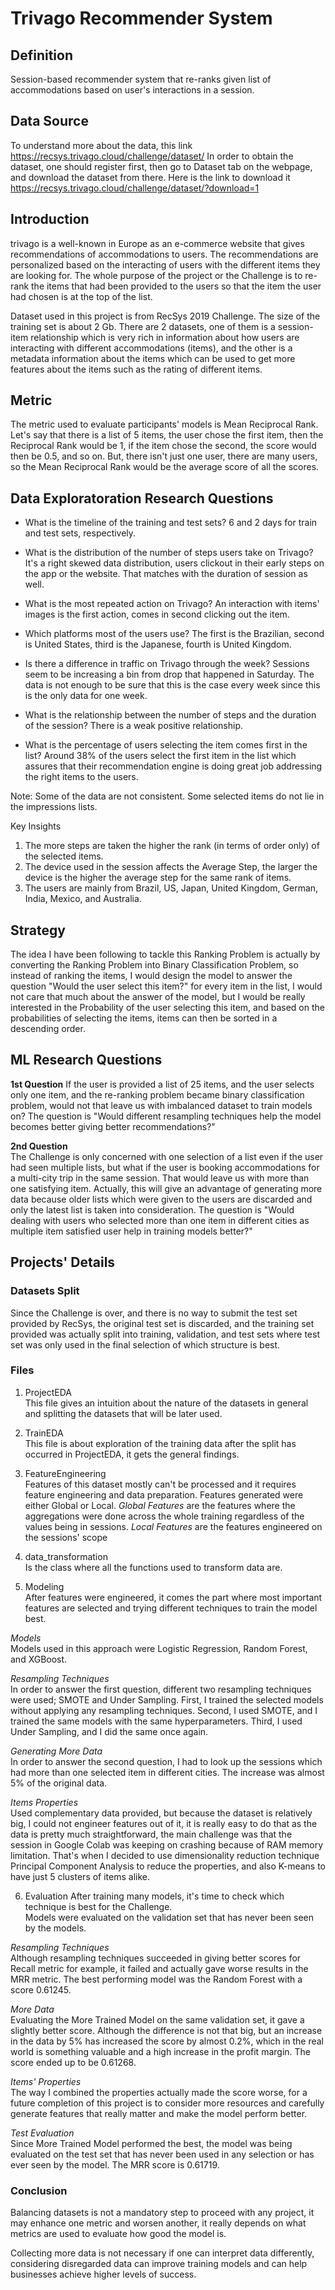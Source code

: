 # Trivago Recommender System
## Definition
Session-based recommender system that re-ranks given list of accommodations based on user's interactions in a session.

## Data Source
To understand more about the data, this link https://recsys.trivago.cloud/challenge/dataset/
In order to obtain the dataset, one should register first, then go to Dataset tab on the webpage, and download the dataset from there.
Here is the link to download it https://recsys.trivago.cloud/challenge/dataset/?download=1

## Introduction
trivago is a well-known in Europe as an e-commerce website that gives recommendations of accommodations to users. The recommendations are personalized based on the interacting of users with the different items they are looking for. The whole purpose of the project or the Challenge is to re-rank the items that had been provided to the users so that the item the user had chosen is at the top of the list.

Dataset used in this project is from RecSys 2019 Challenge. The size of the training set is about 2 Gb. There are 2 datasets, one of them is a session-item relationship which is very rich in information about how users are interacting with different accommodations (items), and the other is a metadata information about the items which can be used to get more features about the items such as the rating of different items.

## Metric
The metric used to evaluate participants' models is Mean Reciprocal Rank.
Let's say that there is a list of 5 items, the user chose the first item, then the Reciprocal Rank would be 1, if the item chose the second, the score would then be 0.5, and so on. But, there isn't just one user, there are many users, so the Mean Reciprocal Rank would be the average score of all the scores.

## Data Exploratoration Research Questions
- What is the timeline of the training and test sets?
6 and 2 days for train and test sets, respectively.

- What is the distribution of the number of steps users take on Trivago?
It's a right skewed data distribution, users clickout in their early steps on the app or the website. That matches with the duration of session as well.

- What is the most repeated action on Trivago?
An interaction with items' images is the first action, comes in second clicking out the item.

- Which platforms most of the users use?
The first is the Brazilian, second is United States, third is the Japanese, fourth is United Kingdom.

- Is there a difference in traffic on Trivago through the week?
Sessions seem to be increasing a bin from drop that happened in Saturday. The data is not enough to be sure that this is the case every week since this is the only data for one week.

- What is the relationship between the number of steps and the duration of the session?
There is a weak positive relationship.

- What is the percentage of users selecting the item comes first in the list?
Around 38% of the users select the first item in the list which assures that their recommendation engine is doing great job addressing the right items to the users.

Note: Some of the data are not consistent. Some selected items do not lie in the impressions lists.

Key Insights
1. The more steps are taken the higher the rank (in terms of order only) of the selected items.
2. The device used in the session affects the Average Step, the larger the device is the higher the average step for the same rank of items.
3. The users are mainly from Brazil, US, Japan, United Kingdom, German, India, Mexico, and Australia.

## Strategy
The idea I have been following to tackle this Ranking Problem is actually by converting the Ranking Problem into Binary Classification Problem, so instead of ranking the items, I would design the model to answer the question "Would the user select this item?" for every item in the list, I would not care that much about the answer of the  model, but I would be really interested in the Probability of the user selecting this item, and based on the probabilities of selecting the items, items can then be sorted in a descending order.

## ML Research Questions  
**1st Question**
If the user is provided a list of 25 items, and the user selects only one item, and the re-ranking problem became binary classification problem, would not that leave us with imbalanced dataset to train models on?
The question is "Would different resampling techniques help the model becomes better giving better recommendations?"

**2nd Question**  
The Challenge is only concerned with one selection of a list even if the user had seen multiple lists, but what if the user is booking accommodations for a multi-city trip in the same session. That would leave us with more than one satisfying item. Actually, this will give an advantage of generating more data because older lists which were given to the users are discarded and only the latest list is taken into consideration.
The question is "Would dealing with users who selected more than one item in different cities as multiple item satisfied user help in training models better?"

## Projects' Details

### Datasets Split
Since the Challenge is over, and there is no way to submit the test set provided by RecSys, the original test set is discarded, and the training set provided was actually split into training, validation, and test sets where test set was only used in the final selection of which structure is best.

### Files

1. ProjectEDA  
This file gives an intuition about the nature of the datasets in general and splitting the datasets that will be later used.

2. TrainEDA  
This file is about exploration of the training data after the split has occurred in ProjectEDA, it gets the general findings.

3. FeatureEngineering  
Features of this dataset mostly can't be processed and it requires feature engineering and data preparation.
Features generated were either Global or Local.
*Global Features* are the features where the aggregations were done across the whole training regardless of the values being in sessions.
*Local Features* are the features engineered on the sessions' scope

4. data_transformation  
Is the class where all the functions used to transform data are.

5. Modeling  
After features were engineered, it comes the part where most important features are selected and trying different techniques to train the model best.

*Models*  
Models used in this approach were Logistic Regression, Random Forest, and XGBoost.

*Resampling Techniques*  
In order to answer the first question, different two resampling techniques were used; SMOTE and Under Sampling.
First, I trained the selected models without applying any resampling techniques.
Second, I used SMOTE, and I trained the same models with the same hyperparameters.
Third, I used Under Sampling, and I did the same once again.

*Generating More Data*  
In order to answer the second question, I had to look up the sessions which had more than one selected item in different cities.
The increase was almost 5% of the original data.

*Items Properties*  
Used complementary data provided, but because the dataset is relatively big, I could not engineer features out of it, it is really easy to do that as the data is pretty much straightforward, the main challenge was that the session in Google Colab was keeping on crashing because of RAM memory limitation.
That's when I decided to use dimensionality reduction technique Principal Component Analysis to reduce the properties, and also K-means to have just 5 clusters of items alike.

6. Evaluation
After training many models, it's time to check which technique is best for the Challenge.  
Models were evaluated on the validation set that has never been seen by the models.  

*Resampling Techniques*  
 Although resampling techniques succeeded in giving better scores for Recall metric for example, it failed and actually gave worse results in the MRR metric. The best performing model was the Random Forest with a score 0.61245.

 *More Data*  
 Evaluating the More Trained Model on the same validation set, it gave a slightly better score. Although the difference is not that big, but an increase in the data by 5% has increased the score by almost 0.2%, which in the real world is something valuable and a high increase in the profit margin. The score ended up to be 0.61268.

 *Items' Properties*  
 The way I combined the properties actually made the score worse, for a future completion of this project is to consider more resources and carefully generate features that really matter and make the model perform better.

 *Test Evaluation*  
 Since More Trained Model performed the best, the model was being evaluated on the test set that has never been used in any selection or has ever seen by the model.
 The MRR score is 0.61719.

### Conclusion

Balancing datasets is not a mandatory step to proceed with any project, it may enhance one metric and worsen another, it really depends on what metrics are used to evaluate how good the model is.

Collecting more data is not necessary if one can interpret data differently, considering disregarded data can improve training models and can help businesses achieve higher levels of success.
